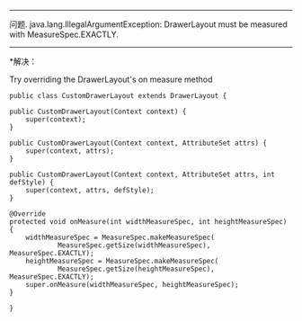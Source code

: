 
***
问题. java.lang.IllegalArgumentException: DrawerLayout must be measured with MeasureSpec.EXACTLY.

***

*解决：

 Try overriding the DrawerLayout's on measure method

	public class CustomDrawerLayout extends DrawerLayout {
	
	public CustomDrawerLayout(Context context) {
	    super(context);
	}
	
	public CustomDrawerLayout(Context context, AttributeSet attrs) {
	    super(context, attrs);
	}
	
	public CustomDrawerLayout(Context context, AttributeSet attrs, int defStyle) {
	    super(context, attrs, defStyle);
	}
	
	@Override
	protected void onMeasure(int widthMeasureSpec, int heightMeasureSpec) {
	    widthMeasureSpec = MeasureSpec.makeMeasureSpec(
	            MeasureSpec.getSize(widthMeasureSpec), MeasureSpec.EXACTLY);
	    heightMeasureSpec = MeasureSpec.makeMeasureSpec(
	            MeasureSpec.getSize(heightMeasureSpec), MeasureSpec.EXACTLY);
	    super.onMeasure(widthMeasureSpec, heightMeasureSpec);
	}
	
	}